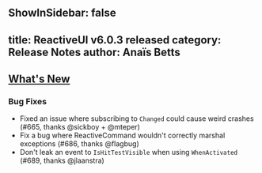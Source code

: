 ShowInSidebar: false
---
title: ReactiveUI v6.0.3 released
category: Release Notes
author: Anaïs Betts
---

## [What's New](https://github.com/reactiveui/ReactiveUI/compare/6.0.2...6.0.3)

### Bug Fixes
- Fixed an issue where subscribing to `Changed` could cause weird crashes (#665, thanks @sickboy + @mteper)
- Fix a bug where ReactiveCommand wouldn't correctly marshal exceptions (#686, thanks @flagbug)
- Don't leak an event to `IsHitTestVisible` when using `WhenActivated` (#689, thanks @jlaanstra)
